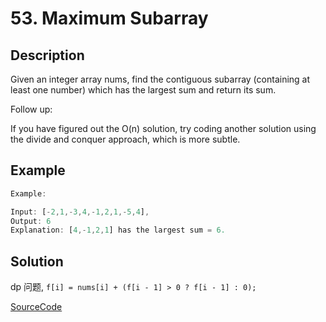 # 53. Maximum Subarray

## Description

Given an integer array nums, find the contiguous subarray (containing at least one number) which has the largest sum and return its sum.

Follow up:

If you have figured out the O(n) solution, try coding another solution using the divide and conquer approach, which is more subtle.

## Example

```javascript
Example:

Input: [-2,1,-3,4,-1,2,1,-5,4],
Output: 6
Explanation: [4,-1,2,1] has the largest sum = 6.
```

## Solution

dp 问题,  `f[i] = nums[i] + (f[i - 1] > 0 ? f[i - 1] : 0);`

[SourceCode](./solution.js)